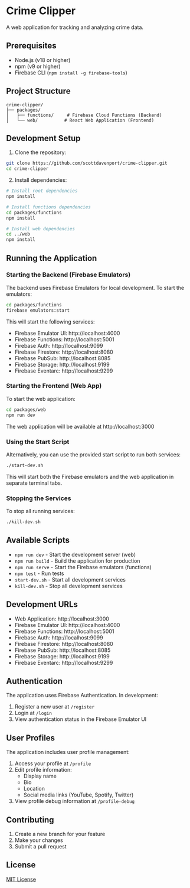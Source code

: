 # Crime Clipper

A web application for tracking and analyzing crime data.

## Prerequisites

- Node.js (v18 or higher)
- npm (v9 or higher)
- Firebase CLI (`npm install -g firebase-tools`)

## Project Structure

```
crime-clipper/
├── packages/
│   ├── functions/     # Firebase Cloud Functions (Backend)
│   └── web/          # React Web Application (Frontend)
```

## Development Setup

1. Clone the repository:

```bash
git clone https://github.com/scottdavenport/crime-clipper.git
cd crime-clipper
```

2. Install dependencies:

```bash
# Install root dependencies
npm install

# Install functions dependencies
cd packages/functions
npm install

# Install web dependencies
cd ../web
npm install
```

## Running the Application

### Starting the Backend (Firebase Emulators)

The backend uses Firebase Emulators for local development. To start the emulators:

```bash
cd packages/functions
firebase emulators:start
```

This will start the following services:

- Firebase Emulator UI: http://localhost:4000
- Firebase Functions: http://localhost:5001
- Firebase Auth: http://localhost:9099
- Firebase Firestore: http://localhost:8080
- Firebase PubSub: http://localhost:8085
- Firebase Storage: http://localhost:9199
- Firebase Eventarc: http://localhost:9299

### Starting the Frontend (Web App)

To start the web application:

```bash
cd packages/web
npm run dev
```

The web application will be available at http://localhost:3000

### Using the Start Script

Alternatively, you can use the provided start script to run both services:

```bash
./start-dev.sh
```

This will start both the Firebase emulators and the web application in separate terminal tabs.

### Stopping the Services

To stop all running services:

```bash
./kill-dev.sh
```

## Available Scripts

- `npm run dev` - Start the development server (web)
- `npm run build` - Build the application for production
- `npm run serve` - Start the Firebase emulators (functions)
- `npm test` - Run tests
- `start-dev.sh` - Start all development services
- `kill-dev.sh` - Stop all development services

## Development URLs

- Web Application: http://localhost:3000
- Firebase Emulator UI: http://localhost:4000
- Firebase Functions: http://localhost:5001
- Firebase Auth: http://localhost:9099
- Firebase Firestore: http://localhost:8080
- Firebase PubSub: http://localhost:8085
- Firebase Storage: http://localhost:9199
- Firebase Eventarc: http://localhost:9299

## Authentication

The application uses Firebase Authentication. In development:

1. Register a new user at `/register`
2. Login at `/login`
3. View authentication status in the Firebase Emulator UI

## User Profiles

The application includes user profile management:

1. Access your profile at `/profile`
2. Edit profile information:
   - Display name
   - Bio
   - Location
   - Social media links (YouTube, Spotify, Twitter)
3. View profile debug information at `/profile-debug`

## Contributing

1. Create a new branch for your feature
2. Make your changes
3. Submit a pull request

## License

[MIT License](LICENSE)
